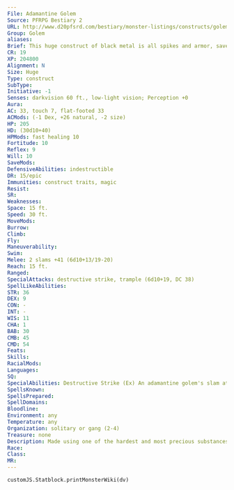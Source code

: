 ```yaml
---
File: Adamantine Golem
Source: PFRPG Bestiary 2
URL: http://www.d20pfsrd.com/bestiary/monster-listings/constructs/golem/adamantine-golem
Group: Golem
aliases: 
Brief: This huge construct of black metal is all spikes and armor, save for several forge-like stacks that burn atop its crown and back.
CR: 19
XP: 204800
Alignment: N
Size: Huge
Type: construct
SubType: 
Initiative: -1
Senses: darkvision 60 ft., low-light vision; Perception +0
Aura: 
AC: 33, touch 7, flat-footed 33
ACMods: (-1 Dex, +26 natural, -2 size)
HP: 205
HD: (30d10+40)
HPMods: fast healing 10
Fortitude: 10
Reflex: 9
Will: 10
SaveMods: 
DefensiveAbilities: indestructible
DR: 15/epic
Immunities: construct traits, magic
Resist: 
SR: 
Weaknesses: 
Space: 15 ft.
Speed: 30 ft.
MoveMods: 
Burrow: 
Climb: 
Fly: 
Maneuverability: 
Swim: 
Melee: 2 slams +41 (6d10+13/19-20)
Reach: 15 ft.
Ranged: 
SpecialAttacks: destructive strike, trample (6d10+19, DC 38)
SpellLikeAbilities: 
STR: 36
DEX: 9
CON: -
INT: -
WIS: 11
CHA: 1
BAB: 30
CMB: 45
CMD: 54
Feats: 
Skills: 
RacialMods: 
Languages: 
SQ: 
SpecialAbilities: Destructive Strike (Ex) An adamantine golem's slam attacks threaten a critical hit on a 19 or 20. In addition, whenever an adamantine golem scores a critical hit, it deals 6d10+13 points of damage to the target's armor or shield in addition to the normal damage, as if it had also made a successful sunder combat maneuver.  Indestructible (Ex) An adamantine golem is nearly impossible to destroy. Even if reduced below 0 hit points, its fast healing continues to restore hit points, though the golem is helpless unless above 0 hit points. It can only be permanently destroyed if reduced to negative hit points and then decapitated using an adamantine vorpal weapon- alternatively, miracle or wish can be used to slay it while it is at negative hit points.  Immunity to Magic (Ex) An adamantine golem is immune to any spell or spell-like ability that allows spell resistance, except as noted below.  • Transmute metal to wood slows an adamantine golem for 1d4 rounds, during which time its damage reduction is reduced to 15/adamantine (no save).
SpellsKnown: 
SpellsPrepared: 
SpellDomains: 
Bloodline: 
Environment: any
Temperature: any
Organization: solitary or gang (2-4)
Treasure: none
Description: Made using one of the hardest and most precious substances, the adamantine golem is a deadly work of art. It can crush the life from foes that dare to get in its way and is nearly impossible to permanently destroy. The vast amount of adamantine required to build even one of these destructive golems is so significant that most worlds do not have enough resources, forcing the creator to travel to the Plane of Earth or remote Outer Planes simply to gather the raw materials needed to build the golem's body.  Construction A adamantine golem's body is made of more than 4,000 pounds of adamantine, mithral, gold, platinum, and other metals worth a total of 100,000 gp.  Adamantine Golem CL 20th; Price 600,000 gp Construction Requirements Craft Construct, crushing fist, geas/quest, heal, stoneskin, wish, creator must be caster level 20th; Skill Craft (sculpture) DC 35; Cost 350,000 gp
Race: 
Class: 
MR: 
---
```

```dataviewjs
customJS.Statblock.printMonsterWiki(dv)
```

